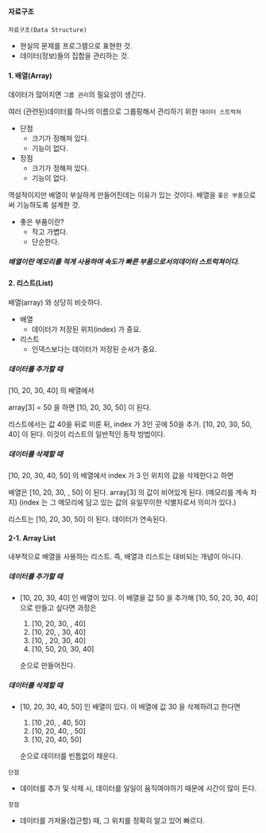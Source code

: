 #### 자료구조

`자료구조(Data Structure)`	

* 현실의 문제를 프로그램으로 표현한 것.
* 데이터(정보)들의 집합을 관리하는 것.

#### 1. 배열(Array)

데이터가 많아지면 `그룹 관리`의 필요성이 생긴다.

여러 (관련된)데이터를 하나의 이름으로 그룹핑해서 관리하기 위한 `데이터 스트럭쳐`

* 단점
  * 크기가 정해져 있다.
  * 기능이 없다.
* 장점
  * 크기가 정해져 있다.
  * 기능이 없다.

역설적이지만 배열이 부실하게 만들어진데는 이유가 있는 것이다. 배열을 `좋은 부품`으로써 기능하도록 설계한 것.

* 좋은 부품이란?
  * 작고 가볍다.
  * 단순한다.

##### 배열이란 메모리를 적게 사용하며 속도가 빠른 부품으로서의데이터 스트럭쳐이다.



#### 2. 리스트(List)

배열(array) 와 상당히 비슷하다. 

* 배열
  * 데이터가 저장된 위치(index) 가 중요.
* 리스트
  * 인덱스보다는 데이터가 저장된 순서가 중요.

##### 데이터를 추가할 때

[10, 20, 30, 40] 의 배열에서

array[3] = 50 을 하면 [10, 20, 30, 50] 이 된다.

리스트에서는 값 40을 뒤로 미룬 뒤, index 가 3인 곳에 50을 추가. [10, 20, 30, 50, 40] 이 된다. 이것이 리스트의 일반적인 동작 방법이다.

##### 데이터를 삭제할 때

[10, 20, 30, 40, 50] 의 배열에서 index 가 3 인 위치의 값을 삭제한다고 하면

배열은 [10, 20, 30,  , 50] 이 된다. array[3] 의 값이 비어있게 된다. (메모리를 계속 차지) (index 는 그 메모리에 담고 있는 값의 유일무이한 식별자로서 의미가 있다.)

리스트는 [10, 20, 30, 50] 이 된다. 데이터가 연속된다.



#### 2-1. Array List

내부적으로 배열을 사용하는 리스트. 즉, 배열과 리스트는 대비되는 개념이 아니다.

##### 데이터를 추가할 때

* [10, 20, 30, 40] 인 배열이 있다. 이 배열을 값 50 을 추가해  [10, 50, 20, 30, 40] 으로 만들고 싶다면 과정은

  1. [10, 20, 30,  , 40]
  2. [10, 20,  , 30, 40]
  3. [10,  , 20, 30, 40]
  4. [10, 50, 20, 30, 40]

  순으로 만들어진다.

##### 데이터를 삭제할 때

* [10, 20, 30, 40, 50] 인 배열이 있다. 이 배열에 값 30 을 삭제하려고 한다면

  1. [10 ,20,  , 40, 50]
  2. [10, 20, 40,  , 50]
  3. [10, 20, 40, 50]

  순으로 데이터를 빈틈없이 채운다.

`단점`

* 데이터를 추가 및 삭제 시, 데이터를 일일이 움직여야하기 때문에 시간이 많이 든다.

`장점`

* 데이터를 가져올(접근할) 때, 그 위치를 정확히 알고 있어 빠르다.





 